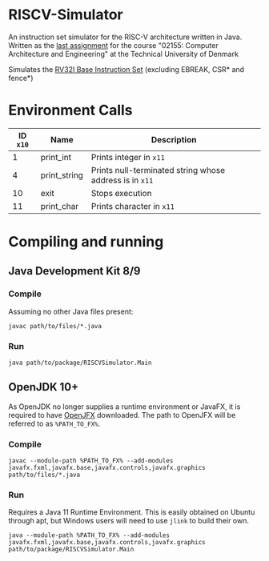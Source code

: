 # RISCV-Simulator
An instruction set simulator for the RISC-V architecture written in Java.
Written as the [last assignment](https://github.com/schoeberl/cae-lab/tree/master/finasgmt) for the course "02155: Computer Architecture and Engineering" at the Technical University of Denmark

Simulates the [RV32I Base Instruction Set](https://content.riscv.org/wp-content/uploads/2017/05/riscv-spec-v2.2.pdf) (excluding EBREAK, CSR* and fence*)

# Environment Calls
| ID `x10` | Name | Description |
|-------------|-------------| -----|
| 1     | print_int | Prints integer in `x11` |
| 4      | print_string | Prints null-terminated string whose address is in `x11`|
| 10 | exit | Stops execution |
| 11 | print_char | Prints character in `x11` |

# Compiling and running
## Java Development Kit 8/9
### Compile
Assuming no other Java files present:

```javac path/to/files/*.java```
### Run
```java path/to/package/RISCVSimulator.Main```
## OpenJDK 10+
As OpenJDK no longer supplies a runtime environment or JavaFX, it is required to have [OpenJFX](https://openjfx.io/) downloaded.
The path to OpenJFX will be referred to as `%PATH_TO_FX%`.
### Compile
```javac --module-path %PATH_TO_FX% --add-modules javafx.fxml,javafx.base,javafx.controls,javafx.graphics path/to/files/*.java```

### Run
Requires a Java 11 Runtime Environment. This is easily obtained on Ubuntu through apt, but Windows users will need to use `jlink` to build their own.

```java --module-path %PATH_TO_FX% --add-modules javafx.fxml,javafx.base,javafx.controls,javafx.graphics path/to/package/RISCVSimulator.Main```

